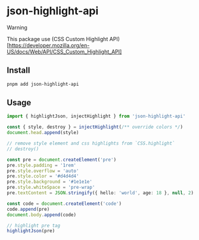 # json-highlight-api

> [!WARNING]
> This package use (CSS Custom Highlight API)[https://developer.mozilla.org/en-US/docs/Web/API/CSS_Custom_Highlight_API]

## Install

```bash
pnpm add json-highlight-api
```

## Usage

```ts
import { highlightJson, injectHighlight } from 'json-highlight-api'

const { style, destroy } = injectHighlight(/** override colors */)
document.head.append(style)

// remove style element and css highlights from `CSS.highlight`
// destroy()

const pre = document.createElement('pre')
pre.style.padding = '1rem'
pre.style.overflow = 'auto'
pre.style.color = '#d4d4d4'
pre.style.background = '#1e1e1e'
pre.style.whiteSpace = 'pre-wrap'
pre.textContent = JSON.stringify({ hello: 'world', age: 18 }, null, 2)

const code = document.createElement('code')
code.append(pre)
document.body.append(code)

// highlight pre tag
highlightJson(pre)
```
